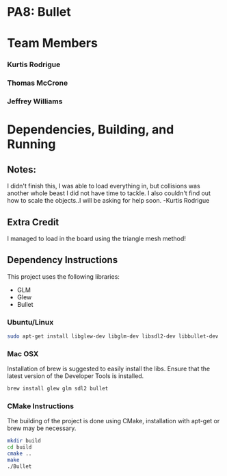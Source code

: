 # PA8: Bullet

# Team Members
### Kurtis Rodrigue
### Thomas McCrone
### Jeffrey Williams

# Dependencies, Building, and Running

## Notes:
I didn't finish this, I was able to load everything in, but collisions was another whole beast I did not have time to tackle. I also couldn't find out how to scale the objects..I will be asking for help soon. -Kurtis Rodrigue

## Extra Credit
I managed to load in the board using the triangle mesh method!

## Dependency Instructions
This project uses the following libraries:
- GLM
- Glew
- Bullet

### Ubuntu/Linux
```bash
sudo apt-get install libglew-dev libglm-dev libsdl2-dev libbullet-dev
```

### Mac OSX
Installation of brew is suggested to easily install the libs. Ensure that the latest version of the Developer Tools is installed.
```bash
brew install glew glm sdl2 bullet
```



### CMake Instructions
The building of the project is done using CMake, installation with apt-get or brew may be necessary. 

```bash
mkdir build
cd build
cmake ..
make
./Bullet
```
